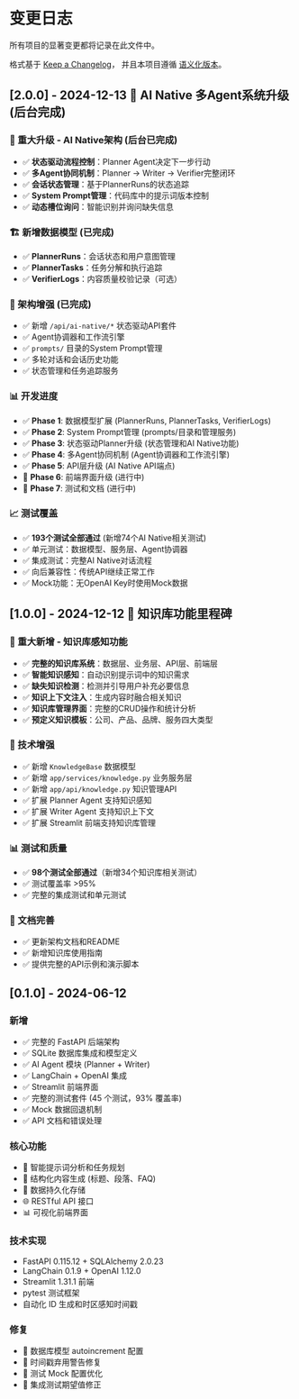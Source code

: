 # 变更日志

所有项目的显著变更都将记录在此文件中。

格式基于 [Keep a Changelog](https://keepachangelog.com/zh-CN/1.0.0/)，
并且本项目遵循 [语义化版本](https://semver.org/lang/zh-CN/)。

## [2.0.0] - 2024-12-13 🚀 AI Native 多Agent系统升级 (后台完成)

### 🎯 重大升级 - AI Native架构 (后台已完成)
- ✅ **状态驱动流程控制**：Planner Agent决定下一步行动
- ✅ **多Agent协同机制**：Planner → Writer → Verifier完整闭环
- ✅ **会话状态管理**：基于PlannerRuns的状态追踪
- ✅ **System Prompt管理**：代码库中的提示词版本控制
- ✅ **动态槽位询问**：智能识别并询问缺失信息

### 🏗 新增数据模型 (已完成)
- ✅ **PlannerRuns**：会话状态和用户意图管理
- ✅ **PlannerTasks**：任务分解和执行追踪
- ✅ **VerifierLogs**：内容质量校验记录（可选）

### 🔧 架构增强 (已完成)
- ✅ 新增 `/api/ai-native/*` 状态驱动API套件
- ✅ Agent协调器和工作流引擎
- ✅ `prompts/` 目录的System Prompt管理
- ✅ 多轮对话和会话历史功能
- ✅ 状态管理和任务追踪服务

### 📊 开发进度
- ✅ **Phase 1**: 数据模型扩展 (PlannerRuns, PlannerTasks, VerifierLogs)
- ✅ **Phase 2**: System Prompt管理 (prompts/目录和管理服务)
- ✅ **Phase 3**: 状态驱动Planner升级 (状态管理和AI Native功能)
- ✅ **Phase 4**: 多Agent协同机制 (Agent协调器和工作流引擎)
- ✅ **Phase 5**: API层升级 (AI Native API端点)
- 🔄 **Phase 6**: 前端界面升级 (进行中)
- 🔄 **Phase 7**: 测试和文档 (进行中)

### 📈 测试覆盖
- ✅ **193个测试全部通过** (新增74个AI Native相关测试)
- ✅ 单元测试：数据模型、服务层、Agent协调器
- ✅ 集成测试：完整AI Native对话流程
- ✅ 向后兼容性：传统API继续正常工作
- ✅ Mock功能：无OpenAI Key时使用Mock数据

## [1.0.0] - 2024-12-12 🎉 知识库功能里程碑

### 🧠 重大新增 - 知识库感知功能
- ✅ **完整的知识库系统**：数据层、业务层、API层、前端层
- ✅ **智能知识感知**：自动识别提示词中的知识需求
- ✅ **缺失知识检测**：检测并引导用户补充必要信息
- ✅ **知识上下文注入**：生成内容时融合相关知识
- ✅ **知识库管理界面**：完整的CRUD操作和统计分析
- ✅ **预定义知识模板**：公司、产品、品牌、服务四大类型

### 🔧 技术增强
- ✅ 新增 `KnowledgeBase` 数据模型
- ✅ 新增 `app/services/knowledge.py` 业务服务层
- ✅ 新增 `app/api/knowledge.py` 知识管理API
- ✅ 扩展 Planner Agent 支持知识感知
- ✅ 扩展 Writer Agent 支持知识上下文
- ✅ 扩展 Streamlit 前端支持知识库管理

### 📊 测试和质量
- ✅ **98个测试全部通过**（新增34个知识库相关测试）
- ✅ 测试覆盖率 >95%
- ✅ 完整的集成测试和单元测试

### 📖 文档完善
- ✅ 更新架构文档和README
- ✅ 新增知识库使用指南
- ✅ 提供完整的API示例和演示脚本

## [0.1.0] - 2024-06-12

### 新增
- ✅ 完整的 FastAPI 后端架构
- ✅ SQLite 数据库集成和模型定义
- ✅ AI Agent 模块 (Planner + Writer)
- ✅ LangChain + OpenAI 集成
- ✅ Streamlit 前端界面
- ✅ 完整的测试套件 (45 个测试，93% 覆盖率)
- ✅ Mock 数据回退机制
- ✅ API 文档和错误处理

### 核心功能
- 🤖 智能提示词分析和任务规划
- 📝 结构化内容生成 (标题、段落、FAQ)
- 💾 数据持久化存储
- 🌐 RESTful API 接口
- 📊 可视化前端界面

### 技术实现
- FastAPI 0.115.12 + SQLAlchemy 2.0.23
- LangChain 0.1.9 + OpenAI 1.12.0
- Streamlit 1.31.1 前端
- pytest 测试框架
- 自动化 ID 生成和时区感知时间戳

### 修复
- 🔧 数据库模型 autoincrement 配置
- 🔧 时间戳弃用警告修复
- 🔧 测试 Mock 配置优化
- 🔧 集成测试期望值修正